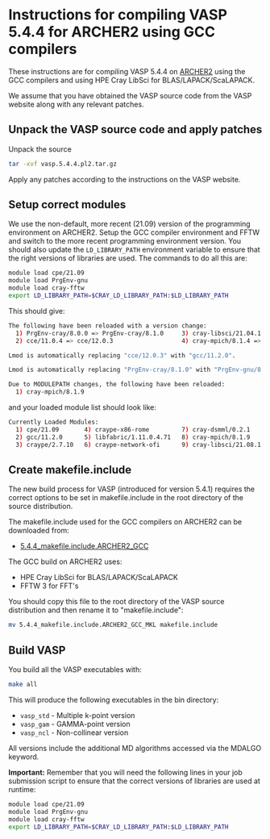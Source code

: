 Instructions for compiling VASP 5.4.4 for ARCHER2 using GCC compilers
====================================================================

These instructions are for compiling VASP 5.4.4 on [ARCHER2](https://www.archer2.ac.uk)
using the GCC compilers and using HPE Cray LibSci for BLAS/LAPACK/ScaLAPACK.

We assume that you have obtained the VASP source code from the VASP website along
with any relevant patches.

Unpack the VASP source code and apply patches
---------------------------------------------

Unpack the source

```bash
tar -xvf vasp.5.4.4.pl2.tar.gz
```

Apply any patches according to the instructions on the VASP website.

Setup correct modules
---------------------

We use the non-default, more recent (21.09) version of the programming environment
on ARCHER2. Setup the GCC compiler environment and FFTW and switch to the more recent
programming environment version. You should also update the `LD_LIBRARY_PATH`
environment variable to ensure that the right versions of libraries are used.
The commands to do all this are:

```bash
module load cpe/21.09
module load PrgEnv-gnu
module load cray-fftw
export LD_LIBRARY_PATH=$CRAY_LD_LIBRARY_PATH:$LD_LIBRARY_PATH
```

This should give:

```bash
The following have been reloaded with a version change:
  1) PrgEnv-cray/8.0.0 => PrgEnv-cray/8.1.0     3) cray-libsci/21.04.1.1 => cray-libsci/21.08.1.2     5) craype/2.7.6 => craype/2.7.10
  2) cce/11.0.4 => cce/12.0.3                   4) cray-mpich/8.1.4 => cray-mpich/8.1.9

Lmod is automatically replacing "cce/12.0.3" with "gcc/11.2.0".

Lmod is automatically replacing "PrgEnv-cray/8.1.0" with "PrgEnv-gnu/8.1.0".

Due to MODULEPATH changes, the following have been reloaded:
  1) cray-mpich/8.1.9
```

and your loaded module list should look like:

```bash
Currently Loaded Modules:
  1) cpe/21.09       4) craype-x86-rome         7) cray-dsmml/0.2.1       10) bolt/0.7          13) PrgEnv-gnu/8.1.0
  2) gcc/11.2.0      5) libfabric/1.11.0.4.71   8) cray-mpich/8.1.9       11) epcc-setup-env    14) cray-fftw/3.3.8.11
  3) craype/2.7.10   6) craype-network-ofi      9) cray-libsci/21.08.1.2  12) load-epcc-module
```

Create makefile.include
-----------------------

The new build process for VASP (introduced for version 5.4.1) requires the
correct options to be set in makefile.include in the root directory of the
source distribution.

The makefile.include used for the GCC compilers on ARCHER2 can be downloaded from:

* [5.4.4_makefile.include.ARCHER2_GCC](5.4.4_makefile.include.ARCHER2_GCC)

The GCC build on ARCHER2 uses:

* HPE Cray LibSci for BLAS/LAPACK/ScaLAPACK
* FFTW 3 for FFT's

You should copy this file to the root directory of the VASP source distribution
and then rename it to "makefile.include":

```bash
mv 5.4.4_makefile.include.ARCHER2_GCC_MKL makefile.include
```

Build VASP
----------

You build all the VASP executables with:

```bash
make all
```

This will produce the following executables in the bin directory:

* `vasp_std` - Multiple k-point version
* `vasp_gam` - GAMMA-point version
* `vasp_ncl` - Non-collinear version

All versions include the additional MD algorithms accessed via the MDALGO keyword.

**Important:** Remember that you will need the following lines in your job submission
script to ensure that the correct versions of libraries are used at runtime:

```bash
module load cpe/21.09
module load PrgEnv-gnu
module load cray-fftw
export LD_LIBRARY_PATH=$CRAY_LD_LIBRARY_PATH:$LD_LIBRARY_PATH
```

